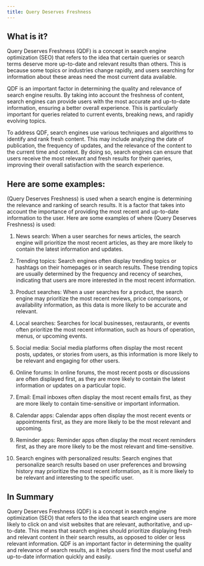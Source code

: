 ```yaml
---
title: Query Deserves Freshness
---
```




## What is it?

Query Deserves Freshness (QDF) is a concept in search engine optimization (SEO) that refers to the idea that certain queries or search terms deserve more up-to-date and relevant results than others. This is because some topics or industries change rapidly, and users searching for information about these areas need the most current data available.

QDF is an important factor in determining the quality and relevance of search engine results. By taking into account the freshness of content, search engines can provide users with the most accurate and up-to-date information, ensuring a better overall experience. This is particularly important for queries related to current events, breaking news, and rapidly evolving topics.

To address QDF, search engines use various techniques and algorithms to identify and rank fresh content. This may include analyzing the date of publication, the frequency of updates, and the relevance of the content to the current time and context. By doing so, search engines can ensure that users receive the most relevant and fresh results for their queries, improving their overall satisfaction with the search experience.

## Here are some examples:

(Query Deserves Freshness) is used when a search engine is determining the relevance and ranking of search results. It is a factor that takes into account the importance of providing the most recent and up-to-date information to the user. Here are some examples of where (Query Deserves Freshness) is used:

1. News search: When a user searches for news articles, the search engine will prioritize the most recent articles, as they are more likely to contain the latest information and updates.

2. Trending topics: Search engines often display trending topics or hashtags on their homepages or in search results. These trending topics are usually determined by the frequency and recency of searches, indicating that users are more interested in the most recent information.

3. Product searches: When a user searches for a product, the search engine may prioritize the most recent reviews, price comparisons, or availability information, as this data is more likely to be accurate and relevant.

4. Local searches: Searches for local businesses, restaurants, or events often prioritize the most recent information, such as hours of operation, menus, or upcoming events.

5. Social media: Social media platforms often display the most recent posts, updates, or stories from users, as this information is more likely to be relevant and engaging for other users.

6. Online forums: In online forums, the most recent posts or discussions are often displayed first, as they are more likely to contain the latest information or updates on a particular topic.

7. Email: Email inboxes often display the most recent emails first, as they are more likely to contain time-sensitive or important information.

8. Calendar apps: Calendar apps often display the most recent events or appointments first, as they are more likely to be the most relevant and upcoming.

9. Reminder apps: Reminder apps often display the most recent reminders first, as they are more likely to be the most relevant and time-sensitive.

10. Search engines with personalized results: Search engines that personalize search results based on user preferences and browsing history may prioritize the most recent information, as it is more likely to be relevant and interesting to the specific user.

## In Summary

Query Deserves Freshness (QDF) is a concept in search engine optimization (SEO) that refers to the idea that search engine users are more likely to click on and visit websites that are relevant, authoritative, and up-to-date. This means that search engines should prioritize displaying fresh and relevant content in their search results, as opposed to older or less relevant information. QDF is an important factor in determining the quality and relevance of search results, as it helps users find the most useful and up-to-date information quickly and easily.